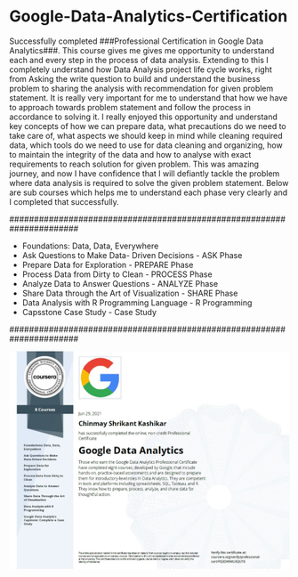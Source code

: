 # Google-Data-Analytics-Certification

Successfully completed ###Professional Certification in Google Data Analytics###. This course gives me gives me opportunity to understand each and every step in the process of data analysis. Extending to this I completely understand how Data Analysis project life cycle works, right from Asking the write question to build and understand the business problem to sharing the analysis with recommendation for given problem statement. It is really very important for me to understand that how we have to approach towards problem statement and follow the process in accordance to solving it. I really enjoyed this opportunity and understand key concepts of how we can prepare data, what precautions do we need to take care of, what aspects we should keep in mind while cleaning required data, which tools do we need to use for data cleaning and organizing, how to maintain the integrity of the data and how to analyse with exact requirements to reach solution for given problem. This was amazing journey, and now I have confidence that I will defiantly tackle the problem where data analysis is required to solve the given problem statement. Below are sub courses which helps me to understand each phase very clearly and I completed that successfully.


######################################################################

  * Foundations: Data, Data, Everywhere 
  * Ask Questions to Make Data- Driven Decisions - ASK Phase 
  * Prepare Data for Exploration - PREPARE Phase 
  * Process Data from Dirty to Clean - PROCESS Phase 
  * Analyze Data to Answer Questions - ANALYZE Phase
  * Share Data through the Art of Visualization - SHARE Phase
  * Data Analysis with R Programming Language - R Programming
  * Capsstone Case Study - Case Study

######################################################################



![Alt text](/fig/image.JPG?raw=true "Google Data Analytics Professional Certificate")
